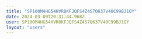 ```yaml
---
title: "SP100M4HG54HVR8KFJQFS4Z4S7Q637V40C99BJ1QY"
date: 2024-03-09T20:31:44.968Z
user: SP100M4HG54HVR8KFJQFS4Z4S7Q637V40C99BJ1QY
layout: "users"
---
```

    
